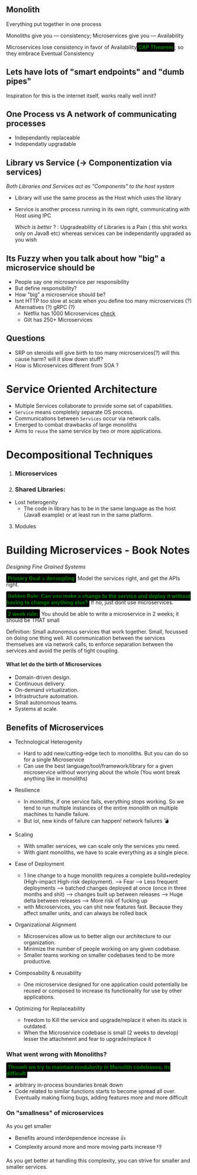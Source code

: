 <style>
 mark{
   color: green;
   background-color:black;
   padding:4px;
   border-radius: 3px;
   font-weight: bolder;
 }
 </style>



## Monolith
Everything put together in one process

Monoliths give you &mdash; consistency;
Microservices give you &mdash; Availability

Microservices lose consistency in favor of Availability<mark>CAP Theorem</mark>; so they embrace Eventual Consistency

## Lets have lots of "smart endpoints" and "dumb pipes"
Inspiration for this is the internet itself, works really well innit?


## One Process vs A network of communicating processes
- Independantly replaceable
- Independatly upgradable

## Library vs Service (-> Componentization via services)
_Both Libraries and Services act as "Components" to the host system_

- Library will use the same process as the Host which uses the library
- Service is another process running in its own right, communicating with Host using IPC
  
  _Which is better_ ? :
  Upgradeablilty of Libraries is a Pain ( this shit works only on Java8 etc) whereas services can be independantly upgraded as you wish

## Its Fuzzy when you talk about how "big" a microservice should be
- People say one microservice per responsibility
- But define responsibility?
- How "big" a microservice should be?
- Isnt HTTP too slow at scale when you define too many microservices (?) Alternatives (?) gRPC (?)
  - Netflix has 1000 Microservices [check](https://medium.com/refraction-tech-everything/how-netflix-works-the-hugely-simplified-complex-stuff-that-happens-every-time-you-hit-play-3a40c9be254b)
  - Gilt has 250+ Microservices



## Questions
- SRP on steroids will give birth to too many microservices(?) will this cause harm? will it slow down stuff?
- How is Microservices different from SOA ?

# Service Oriented Architecture
- Multiple Services collaborate to provide some set of capabilities.
- `Service` means completely separate OS process.
- Communications between `Services` occur via network calls.
- Emerged to combat drawbacks of large monoliths
- Aims to `reuse` the same service by two or more applications.

# Decompositional Techniques
1. ### Microservices
2. ### Shared Libraries:
 - Lost heterogenity
    - The code in library has to be in the same language as the host (Java8 example) or at least run in the same platform.

3. Modules

# Building Microservices - Book Notes
  _Designing Fine Grained Systems_

<Mark> Primary Goal = decoupling</Mark>
Model the services right, and get the APIs right.<br>

<Mark>Golden Rule: Can you make a change to the service and deploy it without having to change anything else?</Mark> If no, just dont use microservices.

<Mark> 2 week rule:</Mark> You should be able to write a microservice in 2 weeks; it should be THAT small

  
  Definition: Small autonomous services that work together. Small, focussed on doing one thing well. 
All communication between the services themselves are via network calls, to enforce
separation between the services and avoid the perils of tight coupling.

#### What let do the birth of Microservices
 - Domain-driven design. 
 - Continuous delivery. 
 - On-demand virtualization. 
 - Infrastructure automation. 
 - Small autonomous teams. 
 - Systems at scale. 

## Benefits of Microservices
- Technological Heterogenity
  - Hard to add new/cutting-edge tech to monoliths. But you can do so for a single Microservice
  - Can use the best language/tool/framework/library for a given microservice without worrying about the whole (You wont break anything like in monoliths)
- Resilience
  - In monoliths, if one service fails, everything stops working. So we tend to run multiple instances of the entire monolith on multiple machines to handle failure.
  - But lol, new kinds of failure can happen! network failures &#128163;
- Scaling
  - With smaller services, we can scale only the services you need.
  - With giant monoliths, we have to scale everything as a single piece.
- Ease of Deployment 
  - 1 line change to a huge monolith requires a complete build+redeploy (High-impact High-risk deployment). --> Fear --> Less frequent deployments --> batched changes deployed at once (once in three months and shit) --> changes built up between releases --> Huge delta between releases --> More risk of fucking up 
  - with Microservices, you can shit new features fast. Because they affect smaller units, and can always be rolled back

- Organizational Alignment
  - Microservices allow us to better align our architecture to our organization.
  - Minimize the number of people working on any given codebase.
  - Smaller teams working on smaller codebases tend to be more productive.
- Composability & reusability
  - One microservice designed for one application could potentially be reused or composed to increase its functionality for use by other applications.
- Optimizing for Replaceability
  - freedom to Kill the service and upgrade/replace it when its stack is outdated.
  - When the Microservice codebase is small (2 weeks to develop) lesser the attachment and fear to upgrade/replace it

### What went wrong with Monoliths?
<mark>Though we try to maintain _modularity_ in Monolith codebases; its difficult</mark>
- arbitrary in-process boundaries break down
- Code related to similar functions starts to become spread all over.<br>
  Eventually making fixing bugs, adding features more and more difficult

### On "smallness" of microservices
As you get smaller
- Benefits around interdependence increase &#128077;
- Complexity around more and more moving parts increase &#128078;
  
 As you get better at handling this complexity, you can strive for smaller and smaller services.
  



